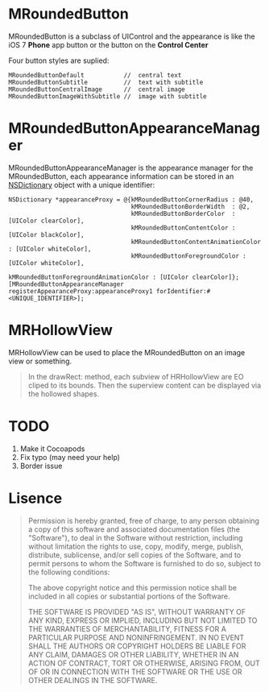 MRoundedButton
==============

MRoundedButton is a subclass of UIControl and the appearance is like the iOS 7 **Phone** app button or the button on the **Control Center**

Four button styles are suplied:

    MRoundedButtonDefault           //  central text
    MRoundedButtonSubtitle          //  text with subtitle 
    MRoundedButtonCentralImage      //  central image
    MRoundedButtonImageWithSubtitle //  image with subtitle

MRoundedButtonAppearanceManager
===============================

MRoundedButtonAppearanceManager is the appearance manager for the MRoundedButton, each appearance information can be stored in an [NSDictionary](https://developer.apple.com/library/ios/documentation/Cocoa/Reference/Foundation/Classes/NSDictionary_Class/Reference/Reference.html) object with a unique identifier:

    NSDictionary *appearanceProxy = @{kMRoundedButtonCornerRadius : @40,
                                      kMRoundedButtonBorderWidth  : @2,
                                      kMRoundedButtonBorderColor  : [UIColor clearColor],
                                      kMRoundedButtonContentColor : [UIColor blackColor],
                                      kMRoundedButtonContentAnimationColor : [UIColor whiteColor],
                                      kMRoundedButtonForegroundColor : [UIColor whiteColor],
                                      kMRoundedButtonForegroundAnimationColor : [UIColor clearColor]};
    [MRoundedButtonAppearanceManager registerAppearanceProxy:appearanceProxy1 forIdentifier:#<UNIQUE_IDENTIFIER>];
    
MRHollowView
============

MRHollowView can be used to place the MRoundedButton on an image view or something.
> In the drawRect: method, each subview of HRHollowView are EO cliped to its bounds. Then the superview content can be displayed via the hollowed shapes.
    
TODO
====
1. Make it Cocoapods
2. Fix typo (may need your help)
3. Border issue
    
Lisence
=======
> Permission is hereby granted, free of charge, to any person obtaining a copy
> of this software and associated documentation files (the "Software"), to deal
> in the Software without restriction, including without limitation the rights
> to use, copy, modify, merge, publish, distribute, sublicense, and/or sell
> copies of the Software, and to permit persons to whom the Software is
> furnished to do so, subject to the following conditions:
>
> The above copyright notice and this permission notice shall be included in
> all copies or substantial portions of the Software.
>        
> THE SOFTWARE IS PROVIDED "AS IS", WITHOUT WARRANTY OF ANY KIND, EXPRESS OR
> IMPLIED, INCLUDING BUT NOT LIMITED TO THE WARRANTIES OF MERCHANTABILITY,
> FITNESS FOR A PARTICULAR PURPOSE AND NONINFRINGEMENT. IN NO EVENT SHALL THE
> AUTHORS OR COPYRIGHT HOLDERS BE LIABLE FOR ANY CLAIM, DAMAGES OR OTHER
> LIABILITY, WHETHER IN AN ACTION OF CONTRACT, TORT OR OTHERWISE, ARISING FROM,
> OUT OF OR IN CONNECTION WITH THE SOFTWARE OR THE USE OR OTHER DEALINGS IN
> THE SOFTWARE.
        
